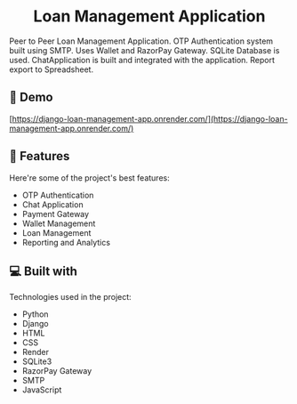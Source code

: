<h1 align="center" id="title">Loan Management Application</h1>

<p id="description">Peer to Peer Loan Management Application. OTP Authentication system built using SMTP. Uses Wallet and RazorPay Gateway. SQLite Database is used. ChatApplication is built and integrated with the application. Report export to Spreadsheet.</p>

<h2>🚀 Demo</h2>

[https://django-loan-management-app.onrender.com/](https://django-loan-management-app.onrender.com/)

  
  
<h2>🧐 Features</h2>

Here're some of the project's best features:

*   OTP Authentication
*   Chat Application
*   Payment Gateway
*   Wallet Management
*   Loan Management
*   Reporting and Analytics

  
  
<h2>💻 Built with</h2>

Technologies used in the project:

*   Python
*   Django
*   HTML
*   CSS
*   Render
*   SQLite3
*   RazorPay Gateway
*   SMTP
*   JavaScript

